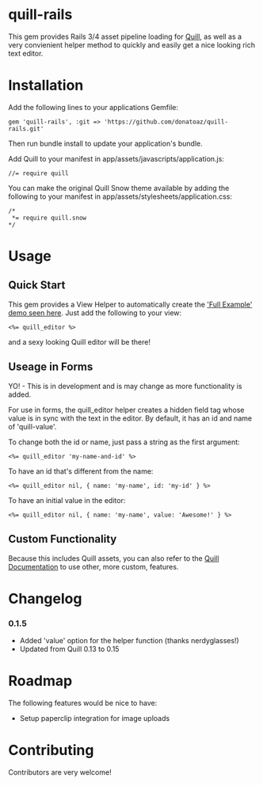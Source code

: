 # quill-rails
This gem provides Rails 3/4 asset pipeline loading for [Quill](http://quilljs.com/), as well as a very convienient helper method to quickly and easily get a nice looking rich text editor.

# Installation

Add the following lines to your applications Gemfile:

```
gem 'quill-rails', :git => 'https://github.com/donatoaz/quill-rails.git'
```

Then run bundle install to update your application's bundle.

Add Quill to your manifest in app/assets/javascripts/application.js:

```
//= require quill
```

You can make the original Quill Snow theme available by adding the following to your manifest in app/assets/stylesheets/application.css:

```
/*
 *= require quill.snow
*/
```

# Usage

## Quick Start

This gem provides a View Helper to automatically create the ['Full Example' demo seen here](http://quilljs.com/examples/#full-example). Just add the following to your view:

```
<%= quill_editor %>
```

and a sexy looking Quill editor will be there!

## Useage in Forms

YO! - This is in development and is may change as more functionality is added.

For use in forms, the quill_editor helper creates a hidden field tag whose value is in sync with the text in the editor. By default, it has an id and name of 'quill-value'.

To change both the id or name, just pass a string as the first argument:

```
<%= quill_editor 'my-name-and-id' %>
```

To have an id that's different from the name:

```
<%= quill_editor nil, { name: 'my-name', id: 'my-id' } %>
```

To have an initial value in the editor:

```
<%= quill_editor nil, { name: 'my-name', value: 'Awesome!' } %>
```

## Custom Functionality

Because this includes Quill assets, you can also refer to the [Quill Documentation](http://quilljs.com/docs/editor/) to use other, more custom, features.

# Changelog

### 0.1.5
* Added 'value' option for the helper function (thanks nerdyglasses!)
* Updated from Quill 0.13 to 0.15

# Roadmap

The following features would be nice to have:

- Setup paperclip integration for image uploads

# Contributing

Contributors are very welcome!

